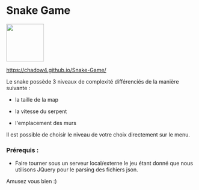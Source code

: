 # Snake Game

<img width="100" src="https://pixelartmaker-data-78746291193.nyc3.digitaloceanspaces.com/image/7ef729f71a523a2.png">

https://chadow4.github.io/Snake-Game/

Le snake possède 3 niveaux de complexité différenciés de la manière suivante :

- la taille de la map



- la vitesse du serpent



- l'emplacement des murs





Il est possible de choisir le niveau de votre choix directement sur le menu.





### Prérequis :



- Faire tourner sous un serveur local/externe le jeu étant donné que nous utilisons JQuery pour le parsing des fichiers json.

Amusez vous bien :)

